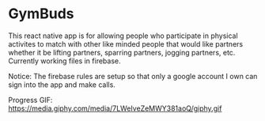 # GymBuds

This react native app is for allowing people who participate in physical activites to match with other like minded people that would like partners whether it be lifting partners, sparring partners, jogging partners, etc. Currently working files in firebase.

Notice: The firebase rules are setup so that only a google account I own can sign into the app and make calls.

Progress GIF: https://media.giphy.com/media/7LWeIveZeMWY381aoQ/giphy.gif
